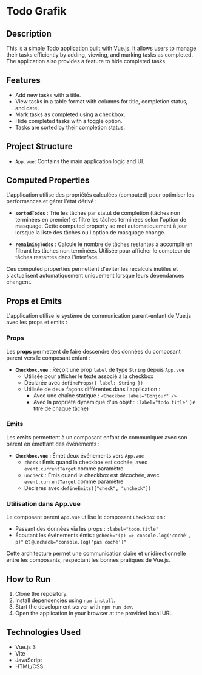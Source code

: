 # Todo Grafik

## Description

This is a simple Todo application built with Vue.js. It allows users to manage their tasks efficiently by adding, viewing, and marking tasks as completed. The application also provides a feature to hide completed tasks.

## Features

- Add new tasks with a title.
- View tasks in a table format with columns for title, completion status, and date.
- Mark tasks as completed using a checkbox.
- Hide completed tasks with a toggle option.
- Tasks are sorted by their completion status.

## Project Structure

- `App.vue`: Contains the main application logic and UI.

## Computed Properties

L'application utilise des propriétés calculées (computed) pour optimiser les performances et gérer l'état dérivé :

- **`sortedTodos`** : Trie les tâches par statut de completion (tâches non terminées en premier) et filtre les tâches terminées selon l'option de masquage. Cette computed property se met automatiquement à jour lorsque la liste des tâches ou l'option de masquage change.

- **`remainingTodos`** : Calcule le nombre de tâches restantes à accomplir en filtrant les tâches non terminées. Utilisée pour afficher le compteur de tâches restantes dans l'interface.

Ces computed properties permettent d'éviter les recalculs inutiles et s'actualisent automatiquement uniquement lorsque leurs dépendances changent.

## Props et Emits

L'application utilise le système de communication parent-enfant de Vue.js avec les props et emits :

### Props
Les **props** permettent de faire descendre des données du composant parent vers le composant enfant :

- **`Checkbox.vue`** : Reçoit une prop `label` de type `String` depuis `App.vue`
  - Utilisée pour afficher le texte associé à la checkbox
  - Déclarée avec `defineProps({ label: String })`
  - Utilisée de deux façons différentes dans l'application :
    - Avec une chaîne statique : `<Checkbox label="Bonjour" />`
    - Avec la propriété dynamique d'un objet : `:label="todo.title"` (le titre de chaque tâche)

### Emits
Les **emits** permettent à un composant enfant de communiquer avec son parent en émettant des événements :

- **`Checkbox.vue`** : Émet deux événements vers `App.vue`
  - `check` : Émis quand la checkbox est cochée, avec `event.currentTarget` comme paramètre
  - `uncheck` : Émis quand la checkbox est décochée, avec `event.currentTarget` comme paramètre
  - Déclarés avec `defineEmits(["check", "uncheck"])`

### Utilisation dans App.vue
Le composant parent `App.vue` utilise le composant `Checkbox` en :
- Passant des données via les props : `:label="todo.title"`
- Écoutant les événements émis : `@check="(p) => console.log('coché', p)"` et `@uncheck="console.log('pas coché')"`

Cette architecture permet une communication claire et unidirectionnelle entre les composants, respectant les bonnes pratiques de Vue.js.

## How to Run

1. Clone the repository.
2. Install dependencies using `npm install`.
3. Start the development server with `npm run dev`.
4. Open the application in your browser at the provided local URL.

## Technologies Used

- Vue.js 3
- Vite
- JavaScript
- HTML/CSS